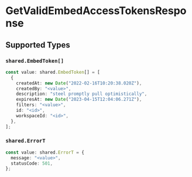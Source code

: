 # GetValidEmbedAccessTokensResponse


## Supported Types

### `shared.EmbedToken[]`

```typescript
const value: shared.EmbedToken[] = [
  {
    createdAt: new Date("2022-02-16T10:20:38.020Z"),
    createdBy: "<value>",
    description: "steel promptly pull optimistically",
    expiresAt: new Date("2023-04-15T12:04:06.271Z"),
    filters: "<value>",
    id: "<id>",
    workspaceId: "<id>",
  },
];
```

### `shared.ErrorT`

```typescript
const value: shared.ErrorT = {
  message: "<value>",
  statusCode: 501,
};
```

